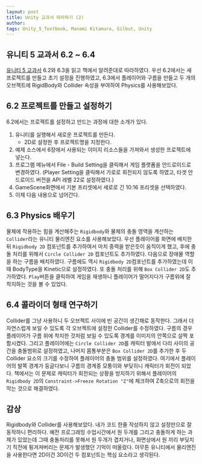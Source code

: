 ```yaml
---
layout: post
title: Unity 교과서 따라하기 (2)
author: 
tags: Unity_5_Textbook, Manami Kitamura, Gilbut, Unity
---
```


## 유니티 5 교과서 6.2 ~ 6.4

 [유니티 5 교과서](http://www.kyobobook.co.kr/product/detailViewKor.laf?ejkGb=KOR&mallGb=KOR&barcode=9791160501483&orderClick=LAH&Kc=) 6.2와 6.3을 읽고 책에서 알려준대로 따라하였다.
우선 6.2에서는 새 프로젝트를 만들고 초기 설정을 진행하였고, 6.3에서 플레이어와
구름을 만들고 두 개의 오브젝트에 RigidBody와 Collider 속성을 부여하여 Physics를 사용해보았다.

## 6.2 프로젝트를 만들고 설정하기

6.2에서는 프로젝트를 설정하고 만드는 과정에 대한 소개가 있다.

1. 유니티를 실행해서 새로운 프로젝트를 만든다.
    - 2D로 설정한 후 프로젝트명을 지정한다.
1. 예제 소스에서 6장에서 사용되는 이미지 리소스들을 가져와서 생성한 프로젝트에 넣는다.
1. 프로그램 메뉴에서 File - Build Setting을 클릭해서 게임 플랫폼을 안드로이드로 변경하였다. (Player Setting을 클릭해서 가로로 회전되지 않도록 하였고, 타겟 안드로이드 버전을 API 레벨 22로 설정하였다.)
1. GameScene화면에서 기본 프리셋에서 세로로 긴 10:16 프리셋을 선택하였다.
1. 이제 다음 내용으로 넘어간다.

## 6.3 Physics 배우기

 물체에 작용하는 힘을 계산해주는 `Rigidbody`와 물체의 충돌 영역을 계산하는 `Collider`라는 유니티 물리엔진 요소를 사용해보았다.
 우선 플레이어를 화면에 배치한 뒤 `Rigidbody 2D` 컴포넌트를 추가하여서 마치 중력을 받은듯이 움직이게 했고, 후에 충돌 처리를 위해서 `Circle Collider 2D` 컴포넌트도 추가하였다. 다음으로 장애물 역할을 하는 구름을 배치하였다. 구름에도 역시 `Rigidbody 2D`컴포넌트를 추가하였는데 이 때 BodyType을 Kinetic으로 설정하였다. 또 충돌 처리를 위해 `Box Collider 2D`도 추가하였다.
 `Play`버튼을 클릭하여 게임을 재생하니 플레이어가 떨어지다가 구름위에 잘 착지하는 것을 볼 수 있었다.

## 6.4 콜라이더 형태 연구하기

 Collider를 그냥 사용하니 두 오브젝트 사이에 빈 공간이 생긴채로 동작한다. 그래서 더 자연스럽게 보일 수 있도록 각 오브젝트에 설정한 Collider를 수정하였다. 구름의 경우 플레이어가 구름 위에 착지한 것처럼 보일 수 있도록 경계를 이미지의 안쪽으로 살짝 포함시켰다. 그리고 플레이어에는 `Circle Collider 2D`를 캐릭터 발에서 다리 사이의 공간을 충돌범위로 설정하였고, 나머지 몸통부분은 `Box Collider 2D`를 추가한 후 두 Collider 요소의 크기를 수정하여 플레이어의 충돌 범위를 설정하였다. 여기에서 플레이어의 발쪽 경계가 둥글다보니 구름의 경계중 모퉁이와 부딪히니 캐릭터가 회전이 되었다. 책에서는 이 문제로 캐릭터가 회전되는 상황을 방지하기 위해서 플레이어의 `Rigidbody 2D`의 `Constraint->Freeze Rotation "Z"`에 체크하여 Z축으로의 회전을 막는 것으로 해결하였다.

## 감상

 Rigidbody와 Collider를 사용해보았다. 내가 코드 한줄 작성하지 않고 설정만으로 잘 동작하니 편리하다. 예전 프로그래밍 수업시간에서 원 두개를 그리고 충돌하게 하는 과제가 있었는데 그때 충돌처리를 못해서 원 두개가 겹치거나, 화면상에서 원 끼리 부딪치기 직전에 튕겨져버리는 문제가 발생했던 기억이 떠올랐다. 아무튼 유니티에서 물리엔진을 사용한다면 2D이건 3D이건 두 컴포넌트는 핵심 요소라고 생각된다.